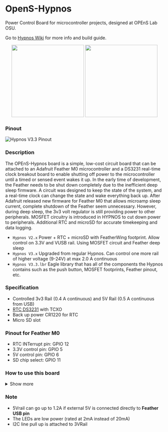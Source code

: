 # OpenS-Hypnos
Power Control Board for microcontroller projects, designed at OPEnS Lab OSU.

Go to [Hypnos Wiki](https://github.com/OPEnSLab-OSU/OPEnS-Lab-Home/wiki/Hypnos) for more info and build guide.

<p align="center">
 <img  src="https://i.postimg.cc/wvYhQfXq/Hypnos-Top.jpg" width="230">   
 <img src="https://i.postimg.cc/s2hYSdZH/Hypnos-Bottom.jpg" width="230">
</p>

### Pinout
![Hypnos V3.3 Pinout](https://user-images.githubusercontent.com/55998145/134957594-c0a1fe78-5293-4ce5-90a5-ed4f86fba0ce.png)

### Description
The OPEnS-Hypnos board is a simple, low-cost circuit board that can be attached to an Adafruit Feather M0 microcontroller and a DS3231 real-time clock breakout board to enable shutting off power to the microcontroller until a timed or sensed event wakes it up.
In the early time of development, the Feather needs to be shut down completely due to the inefficient  deep sleep firmware.
A circuit was designed to keep the state of the system, and a real-time clock can change the state and wake everything back up.
After Adafruit released new firmware for Feather M0 that allows microamp sleep current, complete shutdown of the Feather seem unnecessary.
However, during deep sleep, the 3v3 volt regulator is still providing power to other peripherals. 
MOSFET circuitry is introduced in HYPNOS to cut down power to peripherals. Additional RTC and microSD for accurate timekeeping and data logging.

* `Hypnos V2.x` Power + RTC + microSD with FeatherWing footprint. Allow control on 3.3V and VUSB rail. Using MOSFET circuit and Feather deep sleep
* `Hypnos V3.x` Upgraded from regular Hypnos. Can control one more rail of higher voltage (9-24V) at max 2.0 A continuous
* `Hypnos V3.3.lbr` Eagle library that has all of the components the Hypnos contains such as the push button, MOSFET footprints, Feather pinout, etc. 

### Specification
* Controlled 3v3 Rail (0.4 A continuous) and 5V Rail (0.5 A continuous from USB)
* [RTC DS3231](https://datasheets.maximintegrated.com/en/ds/DS3231.pdf) with TCXO
* Back up power CR1220 for RTC
* Micro SD slot

### Pinout for Feather M0
* RTC INTerrupt pin: GPIO 12
* 3.3V control pin: GPIO 5
* 5V control pin: GPIO 6
* SD chip select: GPIO 11

### How to use this board
<details>
<summary>Show more</summary>

### Important ! 3v3 RAIL ! 

Any I2C device behind [Adafruit I2C Multiplexer](https://www.adafruit.com/product/2717) does not need to be powered. We have tested the system with the Multiplexer turn off without the I2C line hanging.

Remember to power the 3.3Rail before initializing/communicating with uSD card, RTC, and I2C devices.

### Which rail to which?
<p align="center">
<img align="center" src="https://i.postimg.cc/fRQR8G30/Hypnos-Diagram-3-2.png" width="50%">
</p>

* **Feather Rail:** connects directly to your Feather. Anything connected to this rail will have their power constantly on and only turn off in **Shipment Mode**. Power Control will not work on this rail.

* **Sensor/Power Rail:** connects directly to your sensor board which you wish to turn the power on/off. The 5VUSB pin and 3V pin are controlled within the rail. Digital and Analog pins on this rail connect directly to the Feather. Extra 3V|5V with LEDs are for an external plug for prototyping.

### To control the power rails:

<img align="right" src="https://i.postimg.cc/3x74N0bt/Hypnos-Trace.png" width="40%">

* **3v3 rail**: Set `PIN 5` of the Feather to **LOW** for closed circuit (conduct), otherwise, the pin is pulled HIGH for open circuit (not conduct).

* **5V rail**: Set `PIN 6` to **HIGH** for closed circuit (conduct), the PIN is pulled LOW for open circuit

* **+V rail**: This pin shares control with the 5V rail. Set `PIN 6` to **HIGH** for closed circuit (conduct), the PIN is pulled LOW for open circuit

**SD card:** Chip Select `PIN 11`, **required** 3.3Rail power, normal SPI communication

**RTC DS3231:** INT-errupt `PIN 12`, **required** 3.3Rail power, I2C pull up attached to 3.3Rail

**Note:** If you need a GPIO pin **AND** you are not using one of the 3V or 5V rails, you are able to free the GPIO pin for use by cutting the trace of the rail that is not used. 

### Shipment Mode
Short the `GND` and `EN` will turn off the 3.3V regulator temporarily. The male header + Jumper cap is a great combination. Once the jumper cap is removed, the Feather will boot up normally and resume operation.

</details>

### Note
* 5Vrail can go up to 1.2A if external 5V is connected directly to **Feather USB pin**
* The LEDs are low power (rated at 2mA instead of 20mA)
* I2C line pull up is attached to 3VRail
